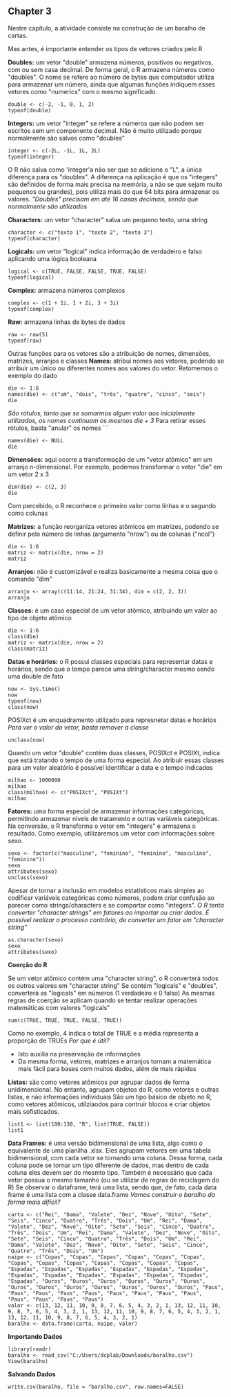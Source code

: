 ## Chapter 3

Nestre capítulo, a atividade consiste na construção de um baralho de cartas.

Mas antes, é importante entender os tipos de vetores criados pelo R

**Doubles:** um vetor "double" armazena números, positivos ou negativos, com ou sem casa decimal. De forma geral, o R armazena números como "doubles". O nome se refere ao número de bytes que  computador utiliza para armazenar um número, ainda que algumas funções indiquem esses vetores como "numerics" com o mesmo significado.
```
double <- c(-2, -1, 0, 1, 2)
typeof(double)
```

**Integers:** um vetor "integer" se refere a números que não podem ser escritos sem um componente decimal. Não é muito utilizado porque normalmente são salvos como "doubles"
```
integer <- c(-2L, -1L, 1L, 2L)
typeof(integer)
```
O R não salva como 'integer'a não ser que se adicione o "L", a única diferença para os "doubles". A diferença na aplicação é que os "integers" são definidos de forma mais precisa na memória, a não se que sejam muito pequenos ou grandes), pois utiliza mais do que 64 bits para armazenar os valores.
*"Doubles" precisam em até 16 casas decimais, sendo que normalmente são utilizados*

**Characters:** um vetor "character" salva um pequeno texto, uma string
```
character <- c("texto 1", "texto 2", "texto 3")
typeof(character)
```

**Logicals:** um vetor "logical" indica informação de verdadeiro e falso aplicando uma lógica booleana
```
logical <- c(TRUE, FALSE, FALSE, TRUE, FALSE)
typeof(logical)
```

**Complex:** armazena números complexos
```
complex <- c(1 + 1i, 1 + 2i, 3 + 3i)
typeof(complex)
```

**Raw:** armazena linhas de bytes de dados
```
raw <- raw(5)
typeof(raw)
```
Outras funções para os vetores são a atribuição de nomes, dimensões, matrizes, arranjos e classes
**Names:** atribui nomes aos vetores, podendo se atribuir um único ou diferentes nomes aos valores do vetor. Retomemos o exemplo do dado
```
die <- 1:6
names(die) <- c("um", "dois", "três", "quatro", "cinco", "seis")
die
```
*São rótulos, tanto que se somarmos algum valor aos inicialmente utilizados, os nomes continuam os mesmos die + 3*
Para retirar esses rótulos, basta "anular" os nomes ```
```
names(die) <- NULL
die
```
**Dimensões:** aqui ocorre a transformação de um "vetor atômico" em um arranjo n-dimensional. Por exemplo, podemos transformar o vetor "die" em um vetor 2 x 3
```
dim(die) <- c(2, 3)
die
```
Com percebido, o R reconhece o primeiro valor como linhas e o segundo como colunas


**Matrizes:** a função reorganiza vetores atômicos em matrizes, podendo se definir pelo número de linhas (argumento "nrow") ou de colunas ("ncol")
```
die <- 1:6
matriz <- matrix(die, nrow = 2)
matriz
```

**Arranjos:** não é customizável e realiza basicamente a mesma coisa que o comando "dim"
```
arranjo <- array(c(11:14, 21:24, 31:34), dim = c(2, 2, 3))
arranjo
```

**Classes:** é um caso especial de um vetor atômico, atribuindo um valor ao tipo de objeto atômico
```
die <- 1:6
class(die)
matriz <- matrix(die, nrow = 2)
class(matriz)
```

**Datas e horários:** o R possui classes especiais para representar datas e horários, sendo que o tempo parece uma string/character mesmo sendo uma double de fato
```
now <- Sys.time()
now
typeof(now)
class(now)
```
POSIXct é um enquadramento utilizado para represnetar datas e horários
*Para ver o valor do vetor, basta remover a classe*
```
unclass(now)
```
Quando um vetor "double" contém duas classes, POSIXct e POSIXt, indica que está tratando o tempo de uma forma especial. Ao atribuir essas classes para um valor aleatório é possível identificar a data e o tempo indicados
```
milhao <- 1000000
milhao
class(milhao) <- c("POSIXct", "POSIXt")
milhao
```

**Fatores:** uma forma especial de armazenar informações categóricas, permitindo armazenar níveis de tratamento e outras variáveis categóricas. Na conversão, o R transforma o vetor em "integers" e armazena o resultado. Como exemplo, utilizaremos um vetor com informações sobre sexo.
```
sexo <- factor(c("masculino", "feminino", "feminino", "masculino", "feminino"))
sexo
attributes(sexo)
unclass(sexo)
```
Apesar de tornar a inclusão em modelos estatísticos mais simples ao codificar variáveis categóricas como números, podem criar confusão ao parecer como strings/characters e se comportar como "integers".
*O R tenta converter "character strings" em fatores ao importar ou criar dados. É possível realizar o processo contrário, de converter um fator em "character string"*
```
as.character(sexo)
sexo
attributes(sexo)
```

**Coerção do R**

Se um vetor atômico contém uma "character string", o R converterá todos os outros valores em "character string"
Se contém "logicals" e "doubles", converterá as "logicals" em números (1 verdadeiro e 0 falso)
As mesmas regras de coerção se aplicam quando se tentar realizar operações matemáticas com valores "logicals"
```
sum(c(TRUE, TRUE, TRUE, FALSE, TRUE))
```
Como no exemplo, 4 indica o total de TRUE e a média representa a proporção de TRUEs
*Por que é útil?*
- Isto auxilia na preservação de informações
- Da mesma forma, vetores, matrizes e arranjos tornam a matemática mais fácil para bases com muitos dados, além de mais rápidas

**Listas:** são como vetores atômicos por agrupar dados de forma unidimensional. No entanto, agrupam objetos do R, como vetores e outras listas, e não informações individuais
São um tipo básico de objeto no R, como vetores atômicos, utilziaodos para contruir blocos e criar objetos mais sofisticados.
```
list1 <- list(100:130, "R", list(TRUE, FALSE))
list1
```

**Data Frames:**  é uma versão bidimensional de uma lista, algo como o equivalente de uma planilha .xlsx.
Eles agrupam vetores em uma tabela bidimensional, com cada vetor se tornando uma coluna. Dessa forma, cada coluna pode se tornar um tipo diferente de dados, mas dentro de cada coluna eles devem ser do mesmto tipo.
Também é necessário que cada vetor possua o mesmo tamanho (ou se utilizar de regras de reciclagem do R)
Se observar o dataframe, terá uma lista, sendo que, de fato, cada data frame é uma lista com a classe data.frame
*Vamos construir o baralho da forma mais difícil?*
```
carta <- c("Rei", "Dama", "Valete", "Dez", "Nove", "Oito", "Sete", "Seis", "Cinco", "Quatro", "Três", "Dois", "Um", "Rei", "Dama", "Valete", "Dez", "Nove", "Oito", "Sete", "Seis", "Cinco", "Quatro", "Três", "Dois", "Um", "Rei", "Dama", "Valete", "Dez", "Nove", "Oito", "Sete", "Seis", "Cinco", "Quatro", "Três", "Dois", "Um", "Rei", "Dama", "Valete", "Dez", "Nove", "Oito", "Sete", "Seis", "Cinco", "Quatro", "Três", "Dois", "Um")
naipe <- c("Copas", "Copas", "Copas", "Copas", "Copas", "Copas", "Copas", "Copas", "Copas", "Copas", "Copas", "Copas", "Copas", "Espadas", "Espadas", "Espadas", "Espadas", "Espadas", "Espadas", "Espadas", "Espadas", "Espadas", "Espadas", "Espadas", "Espadas", "Espadas", "Ouros", "Ouros", "Ouros", "Ouros", "Ouros", "Ouros", "Ouros", "Ouros", "Ouros", "Ouros", "Ouros", "Ouros", "Ouros", "Paus", "Paus", "Paus", "Paus", "Paus", "Paus", "Paus", "Paus", "Paus", "Paus", "Paus", "Paus", "Paus")
valor <- c(13, 12, 11, 10, 9, 8, 7, 6, 5, 4, 3, 2, 1, 13, 12, 11, 10, 9, 8, 7, 6, 5, 4, 3, 2, 1, 13, 12, 11, 10, 9, 8, 7, 6, 5, 4, 3, 2, 1, 13, 12, 11, 10, 9, 8, 7, 6, 5, 4, 3, 2, 1)
baralho <- data.frame(carta, naipe, valor)
```

**Importando Dados**
```
library(readr)
baralho <- read_csv("C:/Users/dcplab/Downloads/baralho.csv")
View(baralho)
```

**Salvando Dados**
```
write.csv(baralho, file = "baralho.csv", row.names=FALSE)
```

